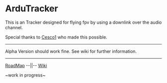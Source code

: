 # ArduTracker

This is an Tracker designed for flying fpv by using a downlink over the audio channel.

Special thanks to [Cesco1](https://github.com/Cesco1) who made this possible. 
******
Alpha Version should work fine.
See wiki for further information.


******

[RoadMap](https://github.com/QuadMax/ArduTracker/wiki/RoadMap) --||-- [Wiki](https://github.com/QuadMax/ArduTracker/wiki)

~work in progress~
